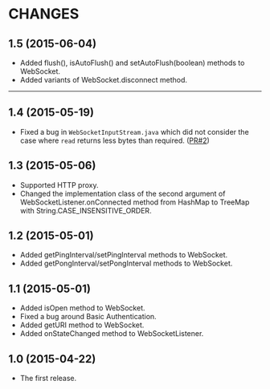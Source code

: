 CHANGES
=======

1.5 (2015-06-04)
----------------

- Added flush(), isAutoFlush() and setAutoFlush(boolean) methods to WebSocket.
- Added variants of WebSocket.disconnect method.


----------------
1.4 (2015-05-19)
----------------

- Fixed a bug in `WebSocketInputStream.java` which did not
  consider the case where `read` returns less bytes than
  required. ([PR#2](https://github.com/TakahikoKawasaki/nv-websocket-client/pull/2))


1.3 (2015-05-06)
----------------

- Supported HTTP proxy.
- Changed the implementation class of the second argument of
  WebSocketListener.onConnected method from HashMap to TreeMap
  with String.CASE_INSENSITIVE_ORDER.


1.2 (2015-05-01)
----------------

- Added getPingInterval/setPingInterval methods to WebSocket.
- Added getPongInterval/setPongInterval methods to WebSocket.


1.1 (2015-05-01)
----------------

- Added isOpen method to WebSocket.
- Fixed a bug around Basic Authentication.
- Added getURI method to WebSocket.
- Added onStateChanged method to WebSocketListener.


1.0 (2015-04-22)
----------------

- The first release.
